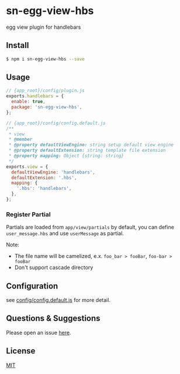 # sn-egg-view-hbs

egg view plugin for handlebars

## Install

```bash
$ npm i sn-egg-view-hbs --save
```

## Usage

```js
// {app_root}/config/plugin.js
exports.handlebars = {
  enable: true,
  package: 'sn-egg-view-hbs',
};
```

```js
// {app_root}/config/config.default.js
/**
 * view
 * @member
 * @property defaultViewEngine: string setup default view engine
 * @property defaultExtension: string template file extension
 * @property mapping: Object {string: string}
 */
exports.view = {
  defaultViewEngine: 'handlebars',
  defaultExtension: '.hbs',
  mapping: {
    '.hbs': 'handlebars',
  },
};
```

### Register Partial

Partials are loaded from `app/view/partials` by default, you can define `user_message.hbs` and use `userMessage` as partial.

Note:

- The file name will be camelized, e.x. `foo_bar > fooBar`, `foo-bar > fooBar`
- Don't support cascade directory

## Configuration

see [config/config.default.js](config/config.default.js) for more detail.

## Questions & Suggestions

Please open an issue [here](https://github.com/jcrom/sn-egg-view-hbs/issues).

## License

[MIT](LICENSE)
